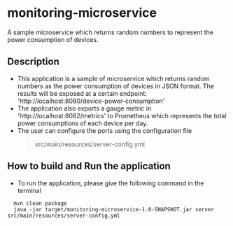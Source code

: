 # monitoring-microservice
A sample microservice which returns random numbers to represent the power consumption of devices.

## Description
* This application is a sample of microservice which returns random numbers as the power consumption of devices in JSON format. 
  The results will be exposed at a certain endpoint: 
  'http://localhost:8080/device-power-consumption'
* The application also exports a gauge metric in 'http://localhost:8082/metrics' to Prometheus which represents the total power consumptions of each device per day.
* The user can configure the ports using the configuration file 
  > src/main/resources/server-config.yml

## How to build and Run the application
* To run the application, please give the following command in the terminal
```
  mvn clean package
  java -jar target/monitoring-microservice-1.0-SNAPSHOT.jar server src/main/resources/server-config.yml
```